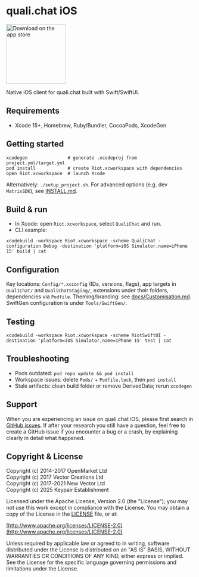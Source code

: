 # quali.chat iOS

<p>  
  <a href=https://apps.apple.com/us/app/quali-chat/id6575364693>
  <img alt="Download on the app store" src="https://www.apple.com/lae/itunes/link/images/link_badge_appstore_large_2x.png" width=160>
  </a>
</p>

Native iOS client for quali.chat built with Swift/SwiftUI.

## Requirements

- Xcode 15+, Homebrew, Ruby/Bundler, CocoaPods, XcodeGen

## Getting started

```
xcodegen               # generate .xcodeproj from project.yml/target.yml
pod install            # create Riot.xcworkspace with dependencies
open Riot.xcworkspace  # launch Xcode
```

Alternatively: `./setup_project.sh`. For advanced options (e.g. dev `MatrixSDK`), see [INSTALL.md](./INSTALL.md).

## Build & run

- In Xcode: open `Riot.xcworkspace`, select `QualiChat` and run.
- CLI example:

```
xcodebuild -workspace Riot.xcworkspace -scheme QualiChat -configuration Debug -destination 'platform=iOS Simulator,name=iPhone 15' build | cat
```

## Configuration

Key locations: `Config/*.xcconfig` (IDs, versions, flags), app targets in `QualiChat/` and `QualiChatStaging/`, extensions under their folders, dependencies via `Podfile`. Theming/branding: see [docs/Customisation.md](./docs/Customisation.md). SwiftGen configuration is under `Tools/SwiftGen/`.

## Testing

```
xcodebuild -workspace Riot.xcworkspace -scheme RiotSwiftUI -destination 'platform=iOS Simulator,name=iPhone 15' test | cat
```

## Troubleshooting

- Pods outdated: `pod repo update && pod install`
- Workspace issues: delete `Pods/` + `Podfile.lock`, then `pod install`
- Stale artifacts: clean build folder or remove DerivedData; rerun `xcodegen`

## Support

When you are experiencing an issue on quali.chat iOS, please first search in [GitHub issues](https://github.com/quali-chat/quali-chat-ios/issues).
If after your research you still have a question, feel free to create a GitHub issue if you encounter a bug or a crash, by explaining clearly in detail what happened.

## Copyright & License

Copyright (c) 2014-2017 OpenMarket Ltd  
Copyright (c) 2017 Vector Creations Ltd  
Copyright (c) 2017-2021 New Vector Ltd  
Copyright (c) 2025 Keypair Establishment

Licensed under the Apache License, Version 2.0 (the "License"); you may not use this work except in compliance with the License. You may obtain a copy of the License in the [LICENSE](LICENSE) file, or at:

[http://www.apache.org/licenses/LICENSE-2.0](http://www.apache.org/licenses/LICENSE-2.0)

Unless required by applicable law or agreed to in writing, software distributed under the License is distributed on an "AS IS" BASIS, WITHOUT WARRANTIES OR CONDITIONS OF ANY KIND, either express or implied. See the License for the specific language governing permissions and limitations under the License.
